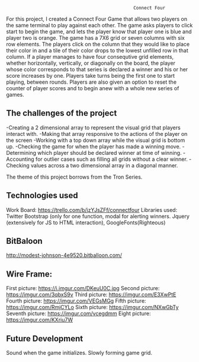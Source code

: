                                                     Connect Four

For this project, I created a Connect Four Game that allows two players on the same terminal to play against each other. 
The game asks players to click start to begin the game, and lets the player know that player one is blue and player two is orange.
The game has a 7X6 grid or seven columns with six row elements. The players click on the column that they would like to place their color in
and a tile of their color drops to the lowest unfilled row in that column. If a player manages to have four consequtive grid elements, whether
horizontally, vertically, or diagonally on the board, the player whose color corresponds to that series is declared a winner and his or her score increases by one.
Players take turns being the first one to start playing, between rounds. Players are also given an option to reset the counter of
player scores and to begin anew with a whole new series of games.

The challenges of the project
------------------------------
  -Creating a 2 dimensional array to represent the visual grid that players interact with.
  -Making that array responsive to the actions of the player on the screen
  -Working with a top down array while the visual grid is bottom up.
  -Checking the game for when the player has made a winning move.
  -Determining which player should be declared winner at time of winning.
  -Accounting for outlier cases such as filling all grids without a clear winner. 
  -Checking values across a two dimensional array in a diagonal manner.
  
  
 The theme of this project borrows from the Tron Series.
 
 Technologies used
 ----------------
 
   Work Board:      https://trello.com/b/jzYJsZFf/connectfour
   Libraries used:  Twitter Bootstrap (only for one function, modal for alerting winners.
                    Jquery (extensively for JS to HTML interaction), 
                    GoogleFonts(Righteous)
  
  
  BitBaloon
  ----------
  http://modest-johnson-4e9520.bitballoon.com/
   
   
   Wire Frame:
   ----------

   First picture: https://i.imgur.com/DKeuU0C.jpg
   Second picture: https://imgur.com/3qbxS9v
   Third picture: https://imgur.com/E3XwPtE
   Fourth picture: https://imgur.com/VEGsMGg
   Fifth picture: https://imgur.com/RmjCYLo
   Sixth picture: https://imgur.com/NXwGbTy
   Seventh picture: https://imgur.com/vcegdmm
   Eight picture: https://imgur.com/KXriu7W
   
   Future Development
   -------------
   Sound when the game initializes.
   Slowly forming game grid.

 
